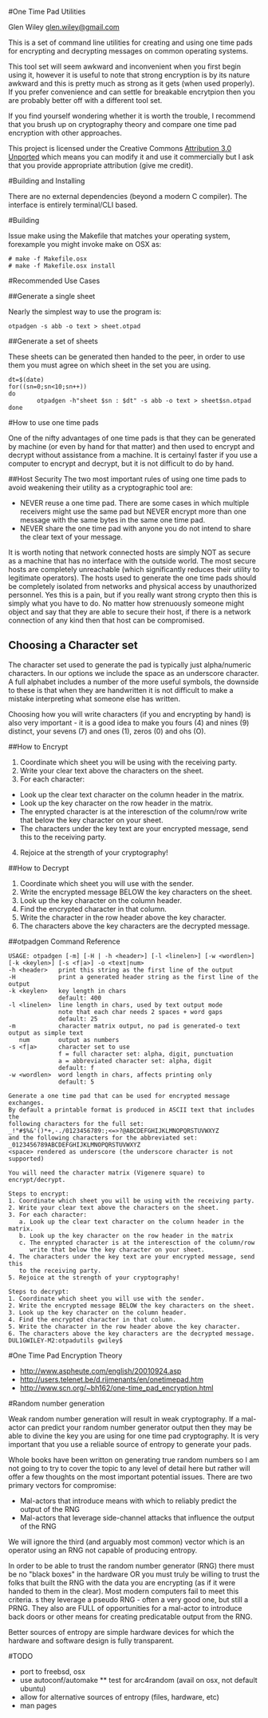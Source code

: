 #One Time Pad Utilities

Glen Wiley <glen.wiley@gmail.com>

This is a set of command line utilities for creating and using one time pads
for encrypting and decrypting messages on common operating systems.

This tool set will seem awkward and inconvenient when you first begin using it,
however it is useful to note that strong encryption is by its nature awkward
and this is pretty much as strong as it gets (when used properly).  If you
prefer convenience and can settle for breakable encrytpion then you are
probably better off with a different tool set.

If you find yourself wondering whether it is worth the trouble, I recommend
that you brush up on cryptography theory and compare one time pad encryption
with other approaches.

This project is licensed under the Creative Commons [Attribution 3.0
Unported](http://creativecommons.org/licenses/by/3.0/) which means you can
modify it and use it commercially but I ask that you provide appropriate
attribution (give me credit).

#Building and Installing

There are no external dependencies (beyond a modern C compiler).  The interface
is entirely terminal/CLI based.

#Building

Issue make using the Makefile that matches your operating system, forexample
you might invoke make on OSX as:

```
# make -f Makefile.osx
# make -f Makefile.osx install
```

#Recommended Use Cases

##Generate a single sheet

Nearly the simplest way to use the program is:
```
otpadgen -s abb -o text > sheet.otpad
```

##Generate a set of sheets

These sheets can be generated then handed to the peer, in order to use them you
must agree on which sheet in the set you are using.

```
dt=$(date)
for((sn=0;sn<10;sn++))
do
        otpadgen -h"sheet $sn : $dt" -s abb -o text > sheet$sn.otpad
done

```

#How to use one time pads

One of the nifty advantages of one time pads is that they can be generated by 
machine (or even by hand for that matter) and then used to encrypt and decrypt
without assistance from a machine.  It is certainyl faster if you use a computer
to encrypt and decrypt, but it is not difficult to do by hand.

##Host Security
The two most important rules of using one time pads to avoid weakening their utility
as a cryptographic tool are:

* NEVER reuse a one time pad.  There are some cases in which multiple receivers might
use the same pad but NEVER encrypt more than one message with the same bytes in the
same one time pad.
* NEVER share the one time pad with anyone you do not intend to share the clear text
of your message.

It is worth noting that network connected hosts are simply NOT as secure as a machine
that has no interface with the outside world.  The most secure hosts are completely
unreachable (which significantly reduces their utility to legitimate operators).
The hosts used to generate the one time pads should be completely isolated from 
networks and physical access by unauthorized personnel.  Yes this is a pain, but if
you really want strong crypto then this is simply what you have to do.  No matter how
strenuously someone might object and say that they are able to secure their host, if
there is a network connection of any kind then that host can be compromised.

## Choosing a Character set

The character set used to generate the pad is typically just alpha/numeric characters.
In our options we include the space as an underscore character.  A full alphabet 
includes a number of the more useful symbols, the downside to these is that when
they are handwritten it is not difficult to make a mistake interpreting what
someone else has written.

Choosing how you will write characters (if you and encrypting by hand) is also
very important - it is a good idea to make you fours (4) and nines (9) distinct,
your sevens (7) and ones (1), zeros (0) and ohs (O).

##How to Encrypt
1. Coordinate which sheet you will be using with the receiving party.
2. Write your clear text above the characters on the sheet.
3. For each character:
- Look up the clear text character on the column header in the matrix.
- Look up the key character on the row header in the matrix.
- The enrypted character is at the interesction of the column/row write that below the key character on your sheet.
- The characters under the key text are your encrypted message, send this to the receiving party.
4. Rejoice at the strength of your cryptography!

##How to Decrypt
1. Coordinate which sheet you will use with the sender.
2. Write the encrypted message BELOW the key characters on the sheet.
3. Look up the key character on the column header.
4. Find the encrypted character in that column.
5. Write the character in the row header above the key character.
6. The characters above the key characters are the decrypted message.

##otpadgen Command Reference
```
USAGE: otpadgen [-m] [-H | -h <header>] [-l <linelen>] [-w <wordlen>] [-k <keylen>] [-s <f|a>] -o <text|num> 
-h <header>   print this string as the first line of the output
-H            print a generated header string as the first line of the output
-k <keylen>   key length in chars
              default: 400
-l <linelen>  line length in chars, used by text output mode
              note that each char needs 2 spaces + word gaps
              default: 25
-m            character matrix output, no pad is generated-o text       output as simple text
   num        output as numbers
-s <f|a>      character set to use
              f = full character set: alpha, digit, punctuation
              a = abbreviated character set: alpha, digit 
              default: f
-w <wordlen>  word length in chars, affects printing only
              default: 5

Generate a one time pad that can be used for encrypted message exchanges.
By default a printable format is produced in ASCII text that includes the
following characters for the full set:
_!"#$%&'()*+,-./0123456789:;<=>?@ABCDEFGHIJKLMNOPQRSTUVWXYZ
and the following characters for the abbreviated set:
_0123456789ABCDEFGHIJKLMNOPQRSTUVWXYZ
<space> rendered as underscore (the underscore character is not supported)

You will need the character matrix (Vigenere square) to encrypt/decrypt.

Steps to encrypt:
1. Coordinate which sheet you will be using with the receiving party.
2. Write your clear text above the characters on the sheet.
3. For each character:
   a. Look up the clear text character on the column header in the matrix.
   b. Look up the key character on the row header in the matrix
   c. The enrypted character is at the interesction of the column/row
      write that below the key character on your sheet.
4. The characters under the key text are your encrypted message, send this
   to the receiving party.
5. Rejoice at the strength of your cryptography!

Steps to decrypt:
1. Coordinate which sheet you will use with the sender.
2. Write the encrypted message BELOW the key characters on the sheet.
3. Look up the key character on the column header.
4. Find the encrypted character in that column.
5. Write the character in the row header above the key character.
6. The characters above the key characters are the decrypted message.
DUL1GWILEY-M2:otpadutils gwiley$ 
```

#One Time Pad Encryption Theory

* http://www.aspheute.com/english/20010924.asp
* http://users.telenet.be/d.rijmenants/en/onetimepad.htm
* http://www.scn.org/~bh162/one-time_pad_encryption.html

#Random number generation

Weak random number generation will result in weak cryptography.  If a mal-actor
can predict your random number generator output then they may be able to divine
the key you are using for one time pad cryptography.  It is very important that
you use a reliable source of entropy to generate your pads.

Whole books have been writton on generating true random numbers so I am not going
to try to cover the topic to any level of detail here but rather will offer a few
thoughts on the most important potential issues.  There are two primary vectors
for compromise:

* Mal-actors that introduce means with which to reliably predict the output of the RNG
* Mal-actors that leverage side-channel attacks that influence the output of the RNG

We will ignore the third (and arguably most common) vector which is an operator using
an RNG not capable of producing entropy.

In order to be able to trust the random number generator (RNG) there must be no
"black boxes" in the hardware OR you must truly be willing to trust the folks that
built the RNG with the data you are encrypting (as if it were handed to them in the
clear).  Most modern computers fail to meet this criteria.
s they leverage a pseudo RNG - often a very good one, but still a PRNG.  They also
are FULL of opportunities for a mal-actor to introduce back doors or other means for
creating predicatable output from the RNG.

Better sources of entropy are simple hardware devices for which the hardware
and software design is fully transparent.

#TODO
* port to freebsd, osx
* use autoconf/automake
** test for arc4random (avail on osx, not default ubuntu)
* allow for alternative sources of entropy (files, hardware, etc)
* man pages
